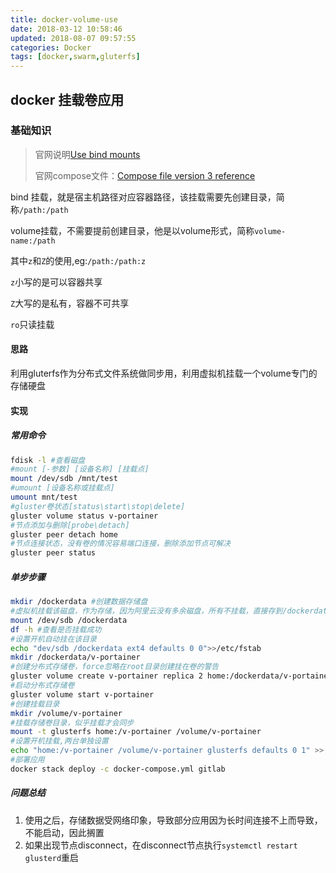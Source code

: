 ```yaml
---
title: docker-volume-use
date: 2018-03-12 10:58:46
updated: 2018-08-07 09:57:55
categories: Docker
tags: [docker,swarm,gluterfs]
---
```


## docker 挂载卷应用

### 基础知识

> 官网说明[Use bind mounts](https://docs.docker.com/storage/bind-mounts/)
>
> 官网compose文件：[Compose file version 3 reference](https://docs.docker.com/compose/compose-file/)

bind 挂载，就是宿主机路径对应容器路径，该挂载需要先创建目录，简称`/path:/path`

volume挂载，不需要提前创建目录，他是以volume形式，简称`volume-name:/path`

其中`z`和`Z`的使用,eg:`/path:/path:z`

`z`小写的是可以容器共享

`Z`大写的是私有，容器不可共享

`ro`只读挂载

#### 思路

利用gluterfs作为分布式文件系统做同步用，利用虚拟机挂载一个volume专门的存储硬盘

#### 实现

##### 常用命令

```Bash
fdisk -l #查看磁盘
#mount [-参数] [设备名称] [挂载点]
mount /dev/sdb /mnt/test
#umount [设备名称或挂载点]
umount mnt/test
#gluster卷状态[status\start\stop\delete]
gluster volume status v-portainer
#节点添加与删除[probe\detach]
gluster peer detach home
#节点连接状态，没有卷的情况容易端口连接，删除添加节点可解决
gluster peer status
```

##### 单步步骤

```bash
mkdir /dockerdata #创建数据存储盘
#虚拟机挂载该磁盘，作为存储，因为阿里云没有多余磁盘，所有不挂载，直接存到/dockerdata
mount /dev/sdb /dockerdata 
df -h #查看是否挂载成功
#设置开机自动挂在该目录
echo "dev/sdb /dockerdata ext4 defaults 0 0">>/etc/fstab
mkdir /dockerdata/v-portainer
#创建分布式存储卷，force忽略在root目录创建挂在卷的警告
gluster volume create v-portainer replica 2 home:/dockerdata/v-portainer xuanps:/dockerdata/v-portainer force
#启动分布式存储卷
gluster volume start v-portainer
#创建挂载目录
mkdir /volume/v-portainer
#挂载存储卷目录，似乎挂载才会同步
mount -t glusterfs home:/v-portainer /volume/v-portainer
#设置开机挂载,两台单独设置
echo "home:/v-portainer /volume/v-portainer glusterfs defaults 0 1" >> /etc/fstab
#部署应用
docker stack deploy -c docker-compose.yml gitlab
```

##### 问题总结

1. 使用之后，存储数据受网络印象，导致部分应用因为长时间连接不上而导致，不能启动，因此搁置
2. 如果出现节点disconnect，在disconnect节点执行`systemctl restart glusterd`重启